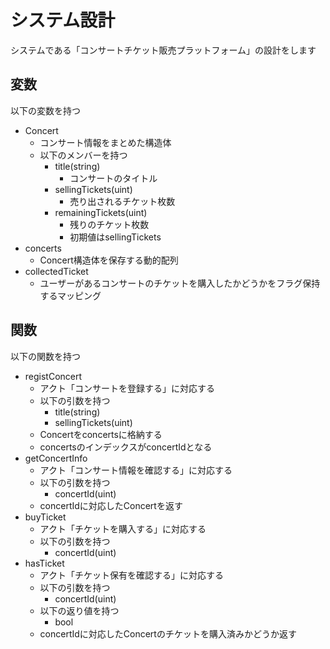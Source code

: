 # システム設計
システムである「コンサートチケット販売プラットフォーム」の設計をします

## 変数
以下の変数を持つ
- Concert
  - コンサート情報をまとめた構造体
  - 以下のメンバーを持つ
    - title(string)
      - コンサートのタイトル
    - sellingTickets(uint)
      - 売り出されるチケット枚数
    - remainingTickets(uint)
      - 残りのチケット枚数
      - 初期値はsellingTickets
- concerts
  - Concert構造体を保存する動的配列
- collectedTicket
  - ユーザーがあるコンサートのチケットを購入したかどうかをフラグ保持するマッピング

## 関数
以下の関数を持つ
- registConcert
  - アクト「コンサートを登録する」に対応する
  - 以下の引数を持つ
    - title(string)
    - sellingTickets(uint)
  - Concertをconcertsに格納する
  - concertsのインデックスがconcertIdとなる
- getConcertInfo
  - アクト「コンサート情報を確認する」に対応する
  - 以下の引数を持つ
    - concertId(uint)
  - concertIdに対応したConcertを返す
- buyTicket
  - アクト「チケットを購入する」に対応する
  - 以下の引数を持つ
    - concertId(uint)
- hasTicket
  - アクト「チケット保有を確認する」に対応する
  - 以下の引数を持つ
    - concertId(uint)
  - 以下の返り値を持つ
    - bool
  - concertIdに対応したConcertのチケットを購入済みかどうか返す